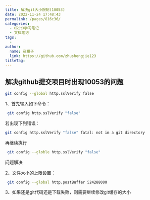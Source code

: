 ```yaml
---
title: 解决git大小限制(10053)
date: 2022-11-24 17:48:43
permalink: /pages/816c36/
categories:
  - 《Git》学习笔记
  - 文档笔记
tags:
  - 
author: 
  name: 夜猫子
  link: https://github.com/zhushengjie123
titleTag: 
---
```

## 解决github提交项目时出现10053的问题

```bash
git config --global http.sslVerify false
```

1、首先输入如下命令：

```sh
 git config http.sslVerify "false"
```

若出现下列错误：

```sh
git config http.sslVerify "false" fatal: not in a git directory
```


 再继续执行 

```sh
 git config --globle http.sslVerify "false"  
```

问题解决

2、文件大小的上限设置：

```sh
 git config --global http.postBuffer 524288000
```

3、如果还是git代码还是下载失败，则需要继续修改git缓存的大小

<!-- more -->
